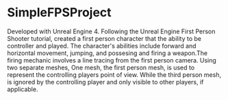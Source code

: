 # SimpleFPSProject

Developed with Unreal Engine 4. Following the Unreal Engine First Person Shooter tutorial, created a first person character that the ability to be controller and played. The character's abilities include forward and horizontal movement, jumping, and possesing and firing a weapon.The firing mechanic involves a line tracing from the first person camera. Using two separate meshes, One mesh, the first person mesh, is used to represent the controlling players point of view. While the third person mesh, is ignored by the controlling player and only visible to other players, if applicable.
